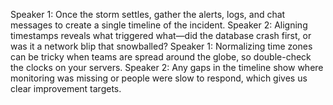 Speaker 1: Once the storm settles, gather the alerts, logs, and chat messages to create a single timeline of the incident.
Speaker 2: Aligning timestamps reveals what triggered what—did the database crash first, or was it a network blip that snowballed?
Speaker 1: Normalizing time zones can be tricky when teams are spread around the globe, so double-check the clocks on your servers.
Speaker 2: Any gaps in the timeline show where monitoring was missing or people were slow to respond, which gives us clear improvement targets.

